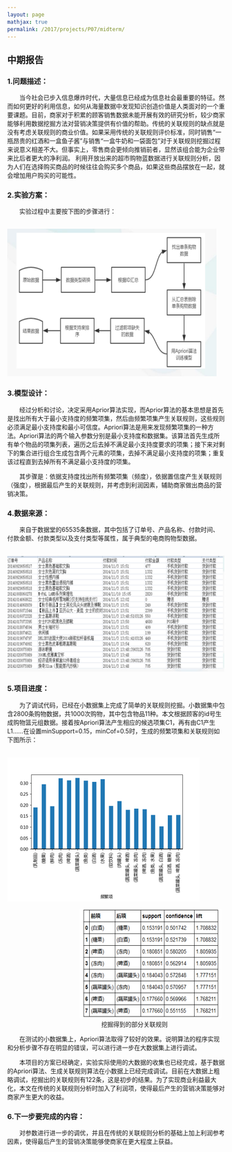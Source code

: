 ```yaml
---
layout: page
mathjax: true
permalink: /2017/projects/P07/midterm/
---
```


## 中期报告

### 1.问题描述：
&emsp;&emsp;当今社会已步入信息爆炸时代，大量信息已经成为信息社会最重要的特征。然而如何更好的利用信息，如何从海量数据中发现知识创造价值是人类面对的一个重要课题。目前，商家对于积累的顾客销售数据未能开展有效的研究分析，较少商家能够利用数据挖掘方法对营销决策提供有价值的帮助。传统的关联规则的缺点就是没有考虑关联规则的商业价值。如果采用传统的关联规则评价标准，同时销售“一瓶昂贵的红酒和一盒鱼子酱”与销售“一盒牛奶和一袋面包”对于关联规则挖掘过程来说意义相差不大。但事实上，零售商会更倾向推销前者，显然该组合能为企业带来比后者更大的净利润。 利用开放出来的超市购物蓝数据进行关联规则分析，因为人们在选择购买商品的时候往往会购买多个商品，如果这些商品摆放在一起，就会增加用户购买的可能性。

### 2.实验方案：
&emsp;&emsp;实验过程中主要按下图的步骤进行：  

&emsp;&emsp;&emsp;&emsp;&emsp;&emsp;&emsp;&emsp;&emsp;&emsp;![image](image/1.png)


### 3.模型设计：  
&emsp;&emsp;经过分析和讨论，决定采用Aprior算法实现，而Aprior算法的基本思想是首先是找出所有大于最小支持度的频繁项集，然后由频繁项集产生关联规则，这些规则必须满足最小支持度和最小可信度。Apriori算法是用来发现频繁项集的一种方法。Apriori算法的两个输入参数分别是最小支持度和数据集。该算法首先生成所有单个物品的项集列表，遍历之后去掉不满足最小支持度要求的项集；接下来对剩下的集合进行组合生成包含两个元素的项集，去掉不满足最小支持度的项集；重复该过程直到去掉所有不满足最小支持度的项集。  

&emsp;&emsp;其步骤是：依据支持度找出所有频繁项集（频度），依据置信度产生关联规则（强度），根据最后产生的关联规则，并考虑到利润因素，辅助商家做出商品的营销决策。

### 4.数据来源：
&emsp;&emsp;来自于数据堂的65535条数据，其中包括了订单号、产品名称、付款时间、付款金额、付款类型以及支付类型等属性，属于典型的电商购物型数据。  

&emsp;&emsp;&emsp;&emsp;&emsp;&emsp;&emsp;&emsp;&emsp;&emsp;![image](image/2.png)


### 5.项目进度：
&emsp;&emsp;为了调试代码，已经在小数据集上完成了简单的关联规则挖掘。小数据集中包含2800条购物数据，共1000次购物，其中包含物品11种。本文根据顾客的id号生成购物篮元组数据。接着按Apriori算法产生相应的候选项集C1，再有由C1产生L1……在设置minSupport=0.15，minCof=0.5时，生成的频繁项集和关联规则如下图所示：  

&emsp;&emsp;&emsp;&emsp;&emsp;&emsp;&emsp;&emsp;&emsp;&emsp;![image](image/3.png)

&emsp;&emsp;&emsp;&emsp;&emsp;&emsp;&emsp;&emsp;&emsp;&emsp;&emsp;&emsp;![image](image/4.png)  
&emsp;&emsp;&emsp;&emsp;&emsp;&emsp;&emsp;&emsp;&emsp;&nbsp;&nbsp;&emsp;&emsp;&emsp;&emsp;&emsp;&emsp;挖掘得到的部分关联规则  

&emsp;&emsp;在测试的小数据集上，Apriori算法取得了较好的效果。说明算法的程序实现和分析步骤不存在明显的错误，可以进行进一步在大数据集上进行调试。  

&emsp;&emsp;本项目的方案已经确定，实验实际使用的大数据的收集也已经完成，基于数据的Apriori算法、生成关联规则算法在小数据上已经完成调试。目前在大数据上粗略调试，挖掘出的关联规则有122条，这是初步的结果。为了实现商业利益最大化，本文在传统的关联规则分析时加入了利润项，使得最后产生的营销决策能够对商家产生更大的收益。

### 6.下一步要完成的内容：
&emsp;&emsp;对参数进行进一步的调优，并且在传统的关联规则分析的基础上加上利润参考因素，使得最后产生的营销决策能够使商家在更大程度上获益。

